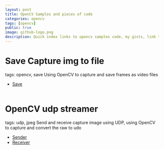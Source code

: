 ```yaml
---
layout: post
title: OpenCV Samples and pieces of code
categories: opencv
tags: [opencv]
public: true
image: github-logo.png
description: Quick index links to opencv samples code, my gists, link to other blog samples and other reminders
---
```


# Save Capture img to file
tags: opencv, save
Using OpenCV to capture and save frames as video files
- [Save](https://gist.github.com/robobe/0f73fc396664ee5aa6dad0614fc3c781)
&nbsp;  
&nbsp;  
# OpenCV udp streamer
tags: udp, jpeg
Send and receive capture image using UDP, using OpenCV to capture and convert the raw to udo
- [Sender](https://gist.github.com/robobe/de236a7b361830b18c0953c25febdb99)
- [Receiver](https://gist.github.com/robobe/afe2a04d5d50a63f773aad99eafaccd3)